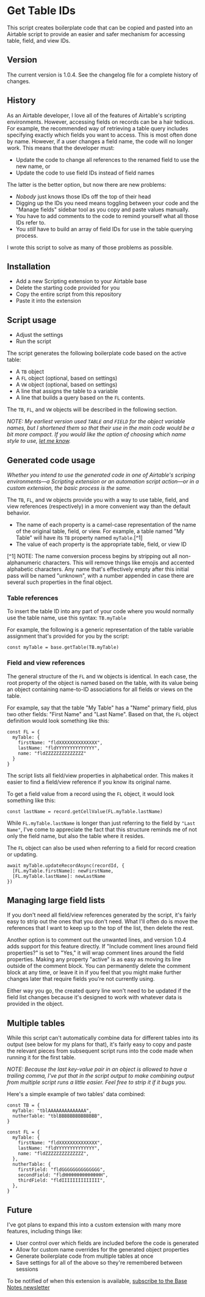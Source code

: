 # Get Table IDs

This script creates boilerplate code that can be copied and pasted into an Airtable script
to provide an easier and safer mechanism for accessing table, field, and view IDs.

## Version

The current version is 1.0.4. See the changelog file for a complete history of changes.

## History

As an Airtable developer, I love all of the features of Airtable's scripting environments. However, 
accessing fields on records can be a hair tedious. For example, the recommended way of retrieving
a table query includes specifying exactly which fields you want to access. This is most often done
by name. However, if a user changes a field name, the code will no longer work. This means that
the developer must:

* Update the code to change all references to the renamed field to use the new name, or
* Update the code to use field IDs instead of field names

The latter is the better option, but now there are new problems:

* *Nobody* just knows those IDs off the top of their head
* Digging up the IDs you need means toggling between your code and the "Manage fields" sidebar tool as
you copy and paste values manually.
* You have to add comments to the code to remind yourself what all those IDs refer to.
* You *still* have to build an array of field IDs for use in the table querying process.

I wrote this script to solve as many of those problems as possible.

## Installation

* Add a new Scripting extension to your Airtable base
* Delete the starting code provided for you
* Copy the entire script from this repository
* Paste it into the extension

## Script usage

* Adjust the settings
* Run the script

The script generates the following boilerplate code based on the active table:

* A `TB` object
* A `FL` object (optional, based on settings)
* A `VW` object (optional, based on settings)
* A line that assigns the table to a variable
* A line that builds a query based on the `FL` contents.

The `TB`, `FL`, and `VW` objects will be described in the following section.

*NOTE: My earliest version used `TABLE` and `FIELD` for the object variable names, but I shortened them so that
their use in the main code would be a bit more compact. If you would like the option of choosing which name style
to use, [let me know](https://airtable.com/shrNjNF9xUX3PFF8H).*

## Generated code usage

*Whether you intend to use the generated code in one of Airtable's scriping environments—a Scripting extension
or an automation script action—or in a custom extension, the basic process is the same.*

The `TB`, `FL`, and `VW` objects provide you with a way to use table, field, and view references (respectively)
in a more convenient way than the default behavior.

* The name of each property is a camel-case representation of the name of the original table, field, or view.
For example, a table named "My Table" will have its `TB` property named `myTable`.[^1]
* The value of each property is the appropriate table, field, or view ID

[^1] NOTE: The name conversion process begins by stripping out all non-alphanumeric characters. This will remove things like
emojis and accented alphabetic characters. Any name that's effectively empty after this initial pass will
be named "unknown", with a number appended in case there are several such properties in the final object.

### Table references

To insert the table ID into any part of your code where you would normally use the table name, use this syntax:
`TB.myTable`

For example, the following is a generic representation of the table variable assignment that's provided for you
by the script:

```JS
const myTable = base.getTable(TB.myTable)
```

### Field and view references

The general structure of the `FL` and `VW` objects is identical. In each case, the root property of the object is
named based on the table, with its value being an object containing name-to-ID associations for all fields or
views on the table.

For example, say that the table "My Table" has a "Name" primary field, plus two other fields: "First Name" and
"Last Name". Based on that, the `FL` object definition would look something like this:

```JS
const FL = {
  myTable: {
    firstName: "fldXXXXXXXXXXXXXX",
    lastName: "fldYYYYYYYYYYYYYY",
    name: "fldZZZZZZZZZZZZZZ"
  }
}
```

The script lists all field/view properties in alphabetical order. This makes it easier to find a field/view reference
if you know its original name.

To get a field value from a record using the `FL` object, it would look something like this:

```JS
const lastName = record.getCellValue(FL.myTable.lastName)
```

While `FL.myTable.lastName` is longer than just referring to the field by `"Last Name"`, I've come to
appreciate the fact that this structure reminds me of not only the field name, but also the table where it resides.

The `FL` object can also be used when referring to a field for record creation or updating.

```JS
await myTable.updateRecordAsync(recordId, {
  [FL.myTable.firstName]: newFirstName,
  [FL.myTable.lastName]: newLastName
})
```

## Managing large field lists

If you don't need all field/view references generated by the script, it's fairly easy to strip out the ones
that you don't need. What I'll often do is move the references that I want to keep up to the top of the list,
then delete the rest.

Another option is to comment out the unwanted lines, and version 1.0.4 adds support for this feature
directly. If "Include comment lines around field properties?" is set to "Yes," it will wrap comment lines
around the field properties. Making any property "active" is as easy as moving its line outside of the comment
block. You can permanently delete the comment block at any time, or leave it in if you feel that you might
make further changes later that require fields you're not currently using.

Either way you go, the created query line won't need to be updated if the field list changes because
it's designed to work with whatever data is provided in the object.

## Multiple tables

While this script can't automatically combine data for different tables into its output
(see below for my plans for that), it's fairly easy to copy and paste the relevant pieces from subsequent
script runs into the code made when running it for the first table.

*NOTE: Because the last key-value pair in an object is allowed to have a trailing comma, I've put that
in the script output to make combining output from multiple script runs a little easier. Feel free to
strip it if it bugs you.*

Here's a simple example of two tables' data combined:

```JS
const TB = {
  myTable: "tblAAAAAAAAAAAAAA",
  nutherTable: "tblBBBBBBBBBBBBBB",
}

const FL = {
  myTable: {
    firstName: "fldXXXXXXXXXXXXXX",
    lastName: "fldYYYYYYYYYYYYYY",
    name: "fldZZZZZZZZZZZZZZ",
  },
  nutherTable: {
    firstField: "fldGGGGGGGGGGGGGG",
    secondField: "fldHHHHHHHHHHHHHH",
    thirdField: "fldIIIIIIIIIIIIII",
  },
}
```

## Future

I've got plans to expand this into a custom extension with many more features, including things like:

* User control over which fields are included before the code is generated
* Allow for custom name overrides for the generated object properties
* Generate boilerplate code from multiple tables at once
* Save settings for all of the above so they're remembered between sessions

To be notified of when this extension is available, [subscribe to the Base Notes newsletter](https://airtable.com/shr4mckEBKVZtsw2T)